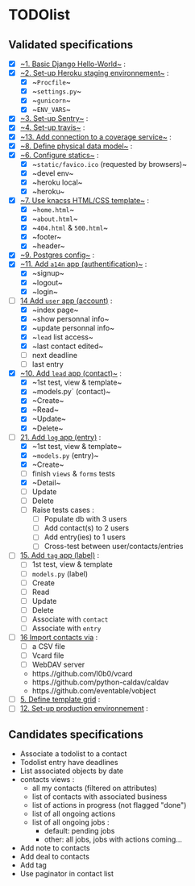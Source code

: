 # TODOlist

## Validated specifications

* [x] [~1. Basic Django Hello-World~][1] :
* [x] [~2. Set-up Heroku staging environnement~][2] :
    - [x] ~`Procfile`~
    - [x] ~`settings.py`~
    - [x] ~`gunicorn`~
    - [x] ~`ENV_VARS`~
* [x] [~3. Set-up Sentry~][3] :
* [x] [~4. Set-up travis~][4] :
* [x] [~13. Add connection to a coverage service~][13] :
* [x] [~8. Define physical data model~][8] :
* [x] [~6. Configure statics~][6] :
    - [x] ~`static/favico.ico` (requested by browsers)~
    - [x] ~devel env~
    - [x] ~heroku local~
    - [x] ~heroku~
* [x] [~7. Use knacss HTML/CSS template~][7] :
    - [x] ~`home.html`~
    - [x] ~`about.html`~
    - [x] ~`404.html` & `500.html`~
    - [x] ~footer~
    - [x] ~header~
* [x] [~9. Postgres config~][9] :
* [x] [~11. Add `a14n` app (authentification)~][11] :
    - [x] ~signup~
    - [x] ~logout~
    - [x] ~login~
* [ ] [14 Add `user` app (account)][14] :
    - [x] ~index page~
    - [x] ~show personnal info~
    - [x] ~update personnal info~
    - [x] ~`lead` list access~
    - [x] ~last contact edited~
    - [ ] next deadline
    - [ ] last entry
* [x] [~10. Add `lead` app (contact)~][10] :
    - [x] ~1st test, view & template~
    - [x] ~models.py` (contact)~
    - [x] ~Create~
    - [x] ~Read~
    - [x] ~Update~
    - [x] ~Delete~
* [ ] [21. Add `log` app (entry)][21] :
    * [x] ~1st test, view & template~
    * [x] ~`models.py` (entry)~
    * [x] ~Create~
    * [ ] finish `views` & `forms` tests
    * [x] ~Detail~
    * [ ] Update
    * [ ] Delete
    * [ ] Raise tests cases :
        * [ ] Populate db with 3 users
        * [ ] Add contact(s) to 2 users
        * [ ] Add entry(ies) to 1 users
        * [ ] Cross-test between user/contacts/entries
* [ ] [15. Add `tag` app (label)][15] :
    - [ ] 1st test, view & template
    - [ ] `models.py` (label)
    - [ ] Create
    - [ ] Read
    - [ ] Update
    - [ ] Delete
    - [ ] Associate with `contact`
    - [ ] Associate with `entry`
* [ ] [16 Import contacts via][16] :
    - [ ] a CSV file
    - [ ] Vcard file
    - [ ] WebDAV server
    - https.//github.com/l0b0/vcard
    - https.//github.com/python-caldav/caldav
    - https.//github.com/eventable/vobject
* [ ] [5. Define template grid][5] :
* [ ] [12. Set-up production environnement][12] :

## Candidates specifications

* Associate a todolist to a contact
* Todolist entry have deadlines
* List associated objects by date
* contacts views : 
    - all my contacts (filtered on attributes)
    - list of contacts with associated business
    - list of actions in progress (not flagged "done")
    - list of all ongoing actions
    - list of all ongoing jobs :
        * default: pending jobs
        * other: all jobs, jobs with actions coming…
* Add note to contacts
* Add deal to contacts
* Add tag
* Use paginator in contact list

[1]: https://github.com/freezed/ocp13/issues/1
[2]: https://github.com/freezed/ocp13/issues/2
[3]: https://github.com/freezed/ocp13/issues/3
[4]: https://github.com/freezed/ocp13/issues/4
[5]: https://github.com/freezed/ocp13/issues/5
[6]: https://github.com/freezed/ocp13/issues/6
[7]: https://github.com/freezed/ocp13/issues/7
[8]: https://github.com/freezed/ocp13/issues/8
[9]: https://github.com/freezed/ocp13/issues/9
[10]: https://github.com/freezed/ocp13/issues/10
[11]: https://github.com/freezed/ocp13/issues/11
[12]: https://github.com/freezed/ocp13/issues/12
[13]: https://github.com/freezed/ocp13/issues/13
[14]: https://github.com/freezed/ocp13/issues/14
[15]: https://github.com/freezed/ocp13/issues/15
[16]: https://github.com/freezed/ocp13/issues/16
[21]: https://github.com/freezed/ocp13/issues/21
